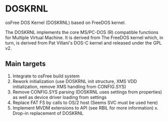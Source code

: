 DOSKRNL
=======

osFree DOS Kernel (DOSKRNL) based on FreeDOS kernel.

The DOSKRNL implements the core MS/PC-DOS (R) compatible functions for Multiple Virtual Machine.
It is derived from The FreeDOS kernel which, in turn, is derived from Pat Villani's DOS-C kernel
and released under the GPL v2.

Main targets
------------

1. Integrate to osFree build system
2. Rework initialization (use DOSKRNL init structure, XMS VDD initialization, remove XMS handling from CONFIG.SYS)
3. Remove CONFIG.SYS parsing (DOSKRNL uses settings from properties) as well as device driver loading from settings
4. Replace FAT FS by calls to OS/2 host (Seems SVC must be used here)
5. Implement MVDM extensions to API (see RBIL for more information)
x. Drop-in replacement of DOSKRNL

